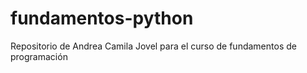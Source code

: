 # fundamentos-python
Repositorio de Andrea Camila Jovel para el curso de fundamentos de programación

